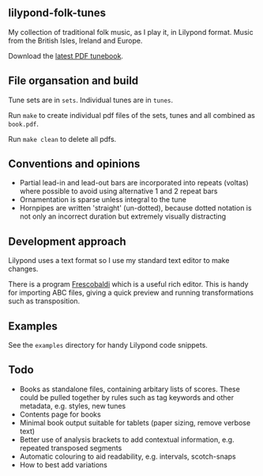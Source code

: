 lilypond-folk-tunes
---

My collection of traditional folk music, as I play it, in Lilypond format. Music from the British Isles, Ireland and Europe.

Download the [latest PDF tunebook](https://github.com/JamesBarwell/lilypond-folk-tunes/releases/latest/download/book.pdf).


## File organsation and build

Tune sets are in `sets`. Individual tunes are in `tunes`.

Run `make` to create individual pdf files of the sets, tunes and all combined as `book.pdf`.

Run `make clean` to delete all pdfs.


## Conventions and opinions

- Partial lead-in and lead-out bars are incorporated into repeats (voltas) where possible to avoid using alternative 1 and 2 repeat bars
- Ornamentation is sparse unless integral to the tune
- Hornpipes are written 'straight' (un-dotted), because dotted notation is not only an incorrect duration but extremely visually distracting


## Development approach

Lilypond uses a text format so I use my standard text editor to make changes.

There is a program [Frescobaldi](https://frescobaldi.org/) which is a useful rich editor. This is handy for importing ABC files, giving a quick preview and running transformations such as transposition.


## Examples

See the `examples` directory for handy Lilypond code snippets.


## Todo

- Books as standalone files, containing arbitary lists of scores. These could be pulled together by rules such as tag keywords and other metadata, e.g. styles, new tunes
- Contents page for books
- Minimal book output suitable for tablets (paper sizing, remove verbose text)
- Better use of analysis brackets to add contextual information, e.g. repeated transposed segments
- Automatic colouring to aid readability, e.g. intervals, scotch-snaps
- How to best add variations
